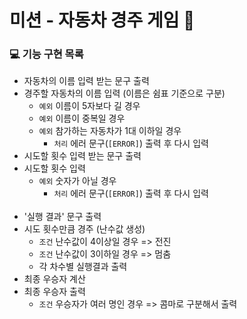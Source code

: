# 미션 - 자동차 경주 게임 🚗

### 💻 기능 구현 목록

- 자동차의 이름 입력 받는 문구 출력
- 경주할 자동차의 이름 입력 (이름은 쉼표 기준으로 구분)
    - `예외` 이름이 5자보다 길 경우
    - `예외` 이름이 중복일 경우
    - `예외` 참가하는 자동차가 1대 이하일 경우
        - `처리` 에러 문구(`[ERROR]`) 출력 후 다시 입력
- 시도할 횟수 입력 받는 문구 출력
- 시도할 횟수 입력
    - `예외` 숫자가 아닐 경우
        - `처리` 에러 문구(`[ERROR]`) 출력 후 다시 입력
<br><br>
- '실행 결과' 문구 출력
- 시도 횟수만큼 경주 (난수값 생성)
    - `조건` 난수값이 4이상일 경우 => 전진
    - `조건` 난수값이 3이하일 경우 => 멈춤
    - 각 차수별 실행결과 출력
- 최종 우승자 계산
- 최종 우승자 출력
    - `조건` 우승자가 여러 명인 경우 => 콤마로 구분해서 출력